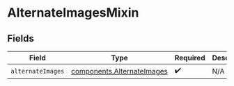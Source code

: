 # AlternateImagesMixin


## Fields

| Field                                                                    | Type                                                                     | Required                                                                 | Description                                                              |
| ------------------------------------------------------------------------ | ------------------------------------------------------------------------ | ------------------------------------------------------------------------ | ------------------------------------------------------------------------ |
| `alternateImages`                                                        | [components.AlternateImages](../../models/components/alternateimages.md) | :heavy_check_mark:                                                       | N/A                                                                      |
